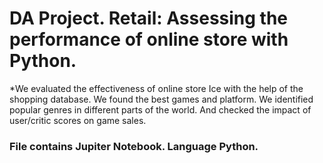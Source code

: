 # DA Project. Retail: Assessing the performance of online store with Python.


*We evaluated the effectiveness of online store Ice with the help of the shopping database. We found the best games and platform. We identified popular genres in different parts of the world. And checked the impact of user/critic scores on game sales. 




### File contains Jupiter Notebook. Language Python.
